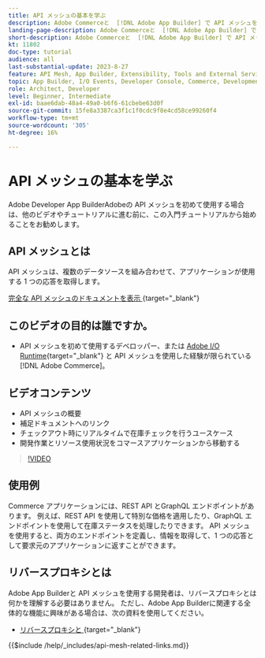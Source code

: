 ```yaml
---
title: API メッシュの基本を学ぶ
description: Adobe Commerceと  [!DNL Adobe App Builder] で API メッシュを使用する方法について説明します。 Adobe App Builder のインストール、プロジェクトの操作、GraphQL リバースプロキシの作成などについて説明します。
landing-page-description: Adobe Commerceと  [!DNL Adobe App Builder] で API メッシュを使用する方法について説明します。 Adobe IO のインストール、プロジェクトの操作、graphql リバースプロキシの作成などについて説明します。
short-description: Adobe Commerceと  [!DNL Adobe App Builder] で API メッシュを使用する方法について説明します。 Adobe IO のインストール、プロジェクトの操作、graphql リバースプロキシの作成などについて説明します。
kt: 11802
doc-type: tutorial
audience: all
last-substantial-update: 2023-8-27
feature: API Mesh, App Builder, Extensibility, Tools and External Services, Backend Development
topic: App Builder, I/O Events, Developer Console, Commerce, Development, Integrations
role: Architect, Developer
level: Beginner, Intermediate
exl-id: baae6dab-48a4-49a0-b6f6-61cbebe63d0f
source-git-commit: 15fe8a3387ca3f1c1f0cdc9f8e4cd58ce99260f4
workflow-type: tm+mt
source-wordcount: '305'
ht-degree: 16%

---
```


# API メッシュの基本を学ぶ

Adobe Developer App BuilderAdobeの API メッシュを初めて使用する場合は、他のビデオやチュートリアルに進む前に、この入門チュートリアルから始めることをお勧めします。

## API メッシュとは

API メッシュは、複数のデータソースを組み合わせて、アプリケーションが使用する 1 つの応答を取得します。

[&#x200B; 完全な API メッシュのドキュメントを表示 &#x200B;](https://developer.adobe.com/graphql-mesh-gateway/gateway/overview/){target="_blank"}

## このビデオの目的は誰ですか。

* API メッシュを初めて使用するデベロッパー、または [Adobe I/O Runtime](https://developer.adobe.com/runtime/docs/guides/overview/){target="_blank"} と API メッシュを使用した経験が限られている [!DNL Adobe Commerce]。

## ビデオコンテンツ

* API メッシュの概要
* 補足ドキュメントへのリンク
* チェックアウト時にリアルタイムで在庫チェックを行うユースケース
* 開発作業とリソース使用状況をコマースアプリケーションから移動する

>[!VIDEO](https://video.tv.adobe.com/v/3421888?quality=12&learn=on&captions=jpn)

## 使用例

Commerce アプリケーションには、REST API とGraphQL エンドポイントがあります。 例えば、REST API を使用して特別な価格を適用したり、GraphQL エンドポイントを使用して在庫ステータスを処理したりできます。 API メッシュを使用すると、両方のエンドポイントを定義し、情報を取得して、1 つの応答として要求元のアプリケーションに返すことができます。

## リバースプロキシとは

Adobe App Builderと API メッシュを使用する開発者は、リバースプロキシとは何かを理解する必要はありません。 ただし、Adobe App Builderに関連する全体的な機能に興味がある場合は、次の資料を使用してください。

* [&#x200B; リバースプロキシと &#x200B;](https://www.imperva.com/learn/performance/reverse-proxy/){target="_blank"}


{{$include /help/_includes/api-mesh-related-links.md}}
